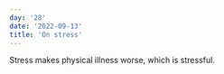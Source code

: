 ```yaml
---
day: '28'
date: '2022-09-13'
title: 'On stress'
---
```


Stress makes physical illness worse, which is stressful.
